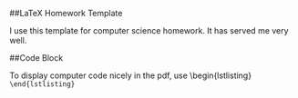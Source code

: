 ##LaTeX Homework Template

I use this template for computer science homework. It has served me very well.

##Code Block

To display computer code nicely in the pdf, use \begin{lstlisting} <code> \end{lstlisting}
